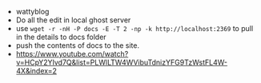 - wattyblog
- Do all the edit in local ghost server
- use `wget -r -nH -P docs -E -T 2 -np -k http://localhost:2369` to pull in the details to docs folder
- push the contents of docs to the site.
- https://www.youtube.com/watch?v=HCpY2YIvd7Q&list=PLWlLTW4WVibuTdnizYFG9TzWstFL4W-4X&index=2
